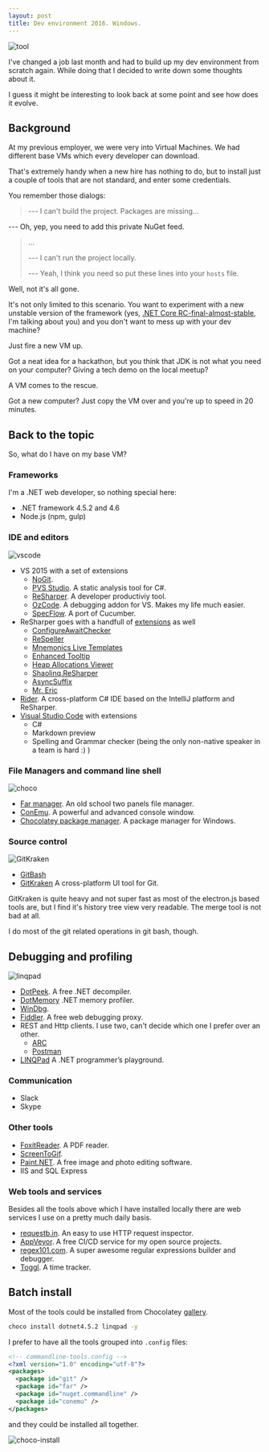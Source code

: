 ```yaml
---
layout: post
title: Dev environment 2016. Windows. 
---
```


![tool](/images/dev-tools-2016-win/old-tools-8.png)

I've changed a job last month and had to build up my dev environment from scratch again. While doing that I decided to write down some thoughts about it. 

I guess it might be interesting to look back at some point and see how does it evolve.

## Background

At my previous employer, we were very into Virtual Machines. We had different base VMs which every developer can download. 

That's extremely handy when a new hire has nothing to do, but to install just a couple of tools that are not standard, and enter some credentials.

You remember those dialogs: 

>--- I can't build the project. Packages are missing...
>
--- Oh, yep, you need to add this private NuGet feed.
>
>...
>
>--- I can't run the project locally. 
>
>--- Yeah, I think you need so put these lines into your `hosts` file.

Well, not it's all gone.

It's not only limited to this scenario. You want to experiment with a new unstable version of the framework (yes, [.NET Core RC-final-almost-stable](https://twitter.com/NETCoreReadyYet/status/735972346436161536), I'm talking about you) and you don't want to mess up with your dev machine?

Just fire a new VM up. 

Got a neat idea for a hackathon, but you think that JDK is not what you need on your computer? Giving a tech demo on the local meetup?  

A VM comes to the rescue.

Got a new computer? Just copy the VM over and you're up to speed in 20 minutes.

## Back to the topic

So, what do I have on my base VM? 

### Frameworks

I'm a .NET web developer, so nothing special here:

* .NET framework 4.5.2 and 4.6
* Node.js (npm, gulp)

### IDE and editors

![vscode](/images/dev-tools-2016-win/vscode.png)

* VS 2015 with a set of extensions
    * [NoGit](https://visualstudiogallery.msdn.microsoft.com/146b404a-3c91-46ff-932a-fb0f8b826f94).
    * [PVS Studio](http://www.viva64.com/en/). A static analysis tool for C#.
    * [ReSharper](https://www.jetbrains.com/resharper/). A developer productiviy tool.
    * [OzCode](http://www.oz-code.com/). A debugging addon for VS. Makes my life much easier.
    * [SpecFlow](https://visualstudiogallery.msdn.microsoft.com/c74211e7-cb6e-4dfa-855d-df0ad4a37dd6). A port of Cucumber.  
* ReSharper goes with a handfull of [extensions](https://resharper-plugins.jetbrains.com) as well
    * [ConfigureAwaitChecker](https://resharper-plugins.jetbrains.com/packages/ConfigureAwaitChecker.v9/)
    * [ReSpeller](https://resharper-plugins.jetbrains.com/packages/EtherealCode.ReSpeller/)
    * [Mnemonics Live Templates](https://resharper-plugins.jetbrains.com/packages/JetBrains.Mnemonics/)
    * [Enhanced Tooltip](https://resharper-plugins.jetbrains.com/packages/JLebosquain.EnhancedTooltip/)
    * [Heap Allocations Viewer](https://resharper-plugins.jetbrains.com/packages/ReSharper.HeapView.R2016.1/)
    * [Shaolinq.ReSharper](https://resharper-plugins.jetbrains.com/packages/Shaolinq.ReSharper/)
    * [AsyncSuffix](https://resharper-plugins.jetbrains.com/packages/Sizikov.AsyncSuffix)
    * [Mr. Eric](https://resharper-plugins.jetbrains.com/packages/Sizikov.MrEric/)
* [Rider](https://www.jetbrains.com/rider/). A cross-platform C# IDE based on the IntelliJ platform and ReSharper. 
* [Visual Studio Code](http://code.visualstudio.com/) with extensions
    * C#
    * Markdown preview
    * Spelling and Grammar checker (being the only non-native speaker in a team is hard :) )

### File Managers and command line shell

![choco](/images/dev-tools-2016-win/choco.png)

* [Far manager](http://www.farmanager.com/index.php?l=en). An old school two panels file manager.
* [ConEmu](https://conemu.github.io/). A powerful and advanced console window.
* [Chocolatey package manager](https://chocolatey.org/). A package manager for Windows.

### Source control

![GitKraken](/images/dev-tools-2016-win/gitkraken.png)

* [GitBash](https://git-scm.com/downloads)
* [GitKraken](https://www.gitkraken.com/) A cross-platform UI tool for Git.

GitKraken is quite heavy and not super fast as most of the electron.js based tools are, but I find it's history tree view very readable. The merge tool is not bad at all. 
 
I do most of the git related operations in git bash, though.

## Debugging and profiling

![linqpad](/images/dev-tools-2016-win/linqpad.png)

* [DotPeek](https://www.jetbrains.com/decompiler/). A free .NET decompiler.
* [DotMemory](https://www.jetbrains.com/dotmemory) .NET memory profiler.
* [WinDbg](http://www.windbg.org/).
* [Fiddler](http://www.telerik.com/fiddler). A free web debugging proxy.
* REST and Http clients. I use two, can't decide which one I prefer over an other.
    * [ARC](https://chrome.google.com/webstore/detail/advanced-rest-client/hgmloofddffdnphfgcellkdfbfbjeloo)
    * [Postman](https://chrome.google.com/webstore/detail/postman/fhbjgbiflinjbdggehcddcbncdddomop)
* [LINQPad](https://www.linqpad.net/) A .NET programmer’s playground.

### Communication

* Slack
* Skype

### Other tools
* [FoxitReader](https://www.foxitsoftware.com/products/pdf-reader/). A PDF reader.
* [ScreenToGif](https://screentogif.codeplex.com/). 
* [Paint.NET](http://www.getpaint.net/index.html). A free image and photo editing software. 
* IIS and SQL Express 

### Web tools and services

Besides all the tools above which I have installed locally there are web services I use on a pretty much daily basis.

* [requestb.in](http://requestb.in/). An easy to use HTTP request inspector.
* [AppVeyor](https://www.appveyor.com/). A free CI/CD service for my open source projects.
* [regex101.com](https://regex101.com/). A super awesome regular expressions builder and debugger.
* [Toggl](https://toggl.com). A time tracker.


## Batch install

Most of the tools could be installed from Chocolatey [gallery](https://chocolatey.org/packages).

```bash
choco install dotnet4.5.2 linqpad -y
```

I prefer to have all the tools grouped into `.config` files: 

```xml
<!-- commandline-tools.config -->
<?xml version="1.0" encoding="utf-8"?>
<packages>
  <package id="git" />
  <package id="far" />
  <package id="nuget.commandline" />
  <package id="conemu" />
</packages>
```

and they could be installed all together.

![choco-install](/images/dev-tools-2016-win/choco-install-config.png)
